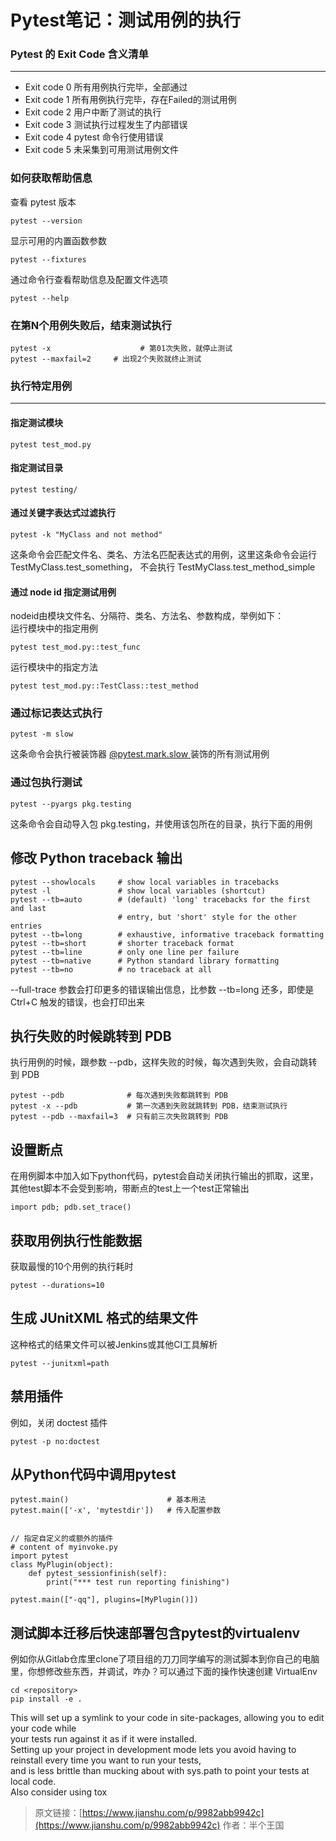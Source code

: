 # Pytest笔记：测试用例的执行


### Pytest 的 Exit Code 含义清单

---

- Exit code 0 所有用例执行完毕，全部通过
- Exit code 1 所有用例执行完毕，存在Failed的测试用例
- Exit code 2 用户中断了测试的执行
- Exit code 3 测试执行过程发生了内部错误
- Exit code 4 pytest 命令行使用错误
- Exit code 5 未采集到可用测试用例文件


### 如何获取帮助信息

查看 pytest 版本

```
pytest --version
```

显示可用的内置函数参数

```
pytest --fixtures
```

通过命令行查看帮助信息及配置文件选项

```
pytest --help
```


### 在第N个用例失败后，结束测试执行

```
pytest -x                    # 第01次失败，就停止测试
pytest --maxfail=2     # 出现2个失败就终止测试
```


### 执行特定用例

---


#### 指定测试模块

```
pytest test_mod.py
```


#### 指定测试目录

```
pytest testing/
```


#### 通过关键字表达式过滤执行

```
pytest -k "MyClass and not method"
```

这条命令会匹配文件名、类名、方法名匹配表达式的用例，这里这条命令会运行 TestMyClass.test_something， 不会执行 TestMyClass.test_method_simple


#### 通过 node id 指定测试用例

nodeid由模块文件名、分隔符、类名、方法名、参数构成，举例如下：  
运行模块中的指定用例

```
pytest test_mod.py::test_func
```

运行模块中的指定方法

```
pytest test_mod.py::TestClass::test_method
```


### 通过标记表达式执行

```
pytest -m slow
```

这条命令会执行被装饰器 [@pytest.mark.slow ](/pytest.mark.slow ) 装饰的所有测试用例 


### 通过包执行测试

```
pytest --pyargs pkg.testing
```

这条命令会自动导入包 pkg.testing，并使用该包所在的目录，执行下面的用例


## 修改 Python traceback 输出

```
pytest --showlocals     # show local variables in tracebacks
pytest -l               # show local variables (shortcut)
pytest --tb=auto        # (default) 'long' tracebacks for the first and last
                        # entry, but 'short' style for the other entries
pytest --tb=long        # exhaustive, informative traceback formatting
pytest --tb=short       # shorter traceback format
pytest --tb=line        # only one line per failure
pytest --tb=native      # Python standard library formatting
pytest --tb=no          # no traceback at all
```

--full-trace 参数会打印更多的错误输出信息，比参数 --tb=long 还多，即使是 Ctrl+C 触发的错误，也会打印出来


## 执行失败的时候跳转到 PDB

执行用例的时候，跟参数 --pdb，这样失败的时候，每次遇到失败，会自动跳转到 PDB

```
pytest --pdb              # 每次遇到失败都跳转到 PDB
pytest -x --pdb           # 第一次遇到失败就跳转到 PDB，结束测试执行
pytest --pdb --maxfail=3  # 只有前三次失败跳转到 PDB
```


## 设置断点

在用例脚本中加入如下python代码，pytest会自动关闭执行输出的抓取，这里，其他test脚本不会受到影响，带断点的test上一个test正常输出

```
import pdb; pdb.set_trace()
```


## 获取用例执行性能数据

获取最慢的10个用例的执行耗时

```
pytest --durations=10
```


## 生成 JUnitXML 格式的结果文件

这种格式的结果文件可以被Jenkins或其他CI工具解析

```
pytest --junitxml=path
```


## 禁用插件

例如，关闭 doctest 插件

```
pytest -p no:doctest
```


## 从Python代码中调用pytest

```
pytest.main()                      # 基本用法
pytest.main(['-x', 'mytestdir'])   # 传入配置参数


// 指定自定义的或额外的插件
# content of myinvoke.py
import pytest
class MyPlugin(object):
    def pytest_sessionfinish(self):
        print("*** test run reporting finishing")

pytest.main(["-qq"], plugins=[MyPlugin()])
```


## 测试脚本迁移后快速部署包含pytest的virtualenv

例如你从Gitlab仓库里clone了项目组的刀刀同学编写的测试脚本到你自己的电脑里，你想修改些东西，并调试，咋办？可以通过下面的操作快速创建 VirtualEnv

```
cd <repository>
pip install -e .
```

This will set up a symlink to your code in site-packages, allowing you to edit your code while  
your tests run against it as if it were installed.  
Setting up your project in development mode lets you avoid having to reinstall every time you want to run your tests,  
and is less brittle than mucking about with sys.path to point your tests at local code.  
Also consider using tox

> 原文链接：[https://www.jianshu.com/p/9982abb9942c](https://www.jianshu.com/p/9982abb9942c)
> 作者：半个王国

